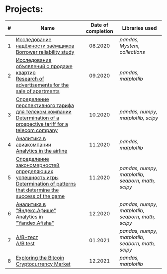 # Projects:


| # | Name                                                                                                                         | Date of completion | Libraries used |
| :-: | ---------------------------------------------------------------------------------------------------------------------------- | :---------------: | -- |
| 1 | [Исследование надёжности заёмщиков <br /> Borrower reliability study](https://github.com/abidgaidarov/Data-analysis-projects/tree/main/2020.08%20Исследование%20надёжности%20заёмщиков)                                                               | 08.2020         | *pandas, Mystem, collections* | 
| 2 | [Исследование объявлений о продаже квартир <br /> Research of advertisements for the sale of apartments](https://github.com/abidgaidarov/Data-analysis-projects/tree/main/2020.09%20Исследование%20объявлений%20о%20продаже%20квартир)                            | 09.2020         | *pandas, matplotlib* |
| 3 | [Определение перспективного тарифа для телеком компании <br /> Determination of a prospective tariff for a telecom company](https://github.com/abidgaidarov/Data-analysis-projects/tree/main/2020.10%20Определение%20перспективного%20тарифа%20для%20телеком%20компании)        | 10.2020         | *pandas, numpy, matplotlib, scipy* |
| 4 | [Аналитика в авиакомпании <br /> Analytics in the airline](https://github.com/abidgaidarov/Data-analysis-projects/tree/main/2020.11%20Аналитика%20в%20авиакомпании)                                                                          | 11.2020         | *pandas, matplotlib* |
| 5 | [Определение закономерностей, определяющих успешность игры <br /> Determination of patterns that determine the success of the game](https://github.com/abidgaidarov/Data-analysis-projects/tree/main/2020.11%20Определение%20закономерностей%2C%20определяющих%20успешность%20игры) | 11.2020         | *pandas, numpy, matplotlib, seaborn, math, scipy* |
| 6 | [Аналитика в "Яндекс.Афише" <br /> Analytics in "Yandex.Afisha"](https://github.com/abidgaidarov/Data-analysis-projects/tree/main/2020.12%20Аналитика%20в%20Яндекс.Афише)                                                                    | 12.2020         | *pandas, numpy, matplotlib, seaborn, math, scipy* |
| 7 | [A/B-тест <br /> A/B test](https://github.com/abidgaidarov/Data-analysis-projects/tree/main/2021.01%20A:B-тест)                                                                                                          | 01.2021         | *pandas, numpy, matplotlib, seaborn, math, scipy* |
| 8 | [Exploring the Bitcoin Cryptocurrency Market](https://github.com/abidgaidarov/Data-analysis-projects/tree/main/2021.12%20Exploring%20the%20Bitcoin%20Cryptocurrency%20Market)                                                                                                          | 12.2021         | *pandas, matplotlib* |



